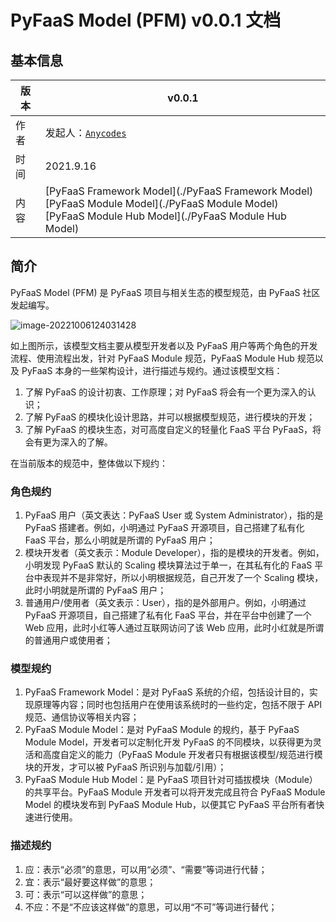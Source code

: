 # PyFaaS Model (PFM) v0.0.1 文档

## 基本信息

| 版本 | v0.0.1                                                       |
| ---- | ------------------------------------------------------------ |
| 作者 | 发起人：[`Anycodes`](https://github.com/anycodes)            |
| 时间 | 2021.9.16                                                    |
| 内容 | [PyFaaS Framework Model](./PyFaaS Framework Model) <br />[PyFaaS Module Model](./PyFaaS Module Model) <br />[PyFaaS Module Hub Model](./PyFaaS Module Hub Model) |

## 简介

PyFaaS Model (PFM) 是 PyFaaS 项目与相关生态的模型规范，由 PyFaaS 社区发起编写。

![image-20221006124031428](https://www.images.wiki/shydk1AZ4i39vdtrzfxt.png)

如上图所示，该模型文档主要从模型开发者以及 PyFaaS 用户等两个角色的开发流程、使用流程出发，针对 PyFaaS Module 规范，PyFaaS Module Hub 规范以及 PyFaaS 本身的一些架构设计，进行描述与规约。通过该模型文档：

1. 了解 PyFaaS 的设计初衷、工作原理；对 PyFaaS 将会有一个更为深入的认识；
2. 了解 PyFaaS 的模块化设计思路，并可以根据模型规范，进行模块的开发；
3. 了解 PyFaaS 的模块生态，对可高度自定义的轻量化 FaaS 平台 PyFaaS，将会有更为深入的了解。

在当前版本的规范中，整体做以下规约：

### 角色规约

1. PyFaaS 用户（英文表达：PyFaaS User 或 System Administrator），指的是 PyFaaS 搭建者。例如，小明通过 PyFaaS 开源项目，自己搭建了私有化 FaaS 平台，那么小明就是所谓的 PyFaaS 用户；
2. 模块开发者（英文表示：Module Developer），指的是模块的开发者。例如，小明发现 PyFaaS 默认的 Scaling 模块算法过于单一，在其私有化的 FaaS 平台中表现并不是非常好，所以小明根据规范，自己开发了一个 Scaling 模块，此时小明就是所谓的 PyFaaS 用户；
3. 普通用户/使用者（英文表示：User），指的是外部用户。例如，小明通过 PyFaaS 开源项目，自己搭建了私有化 FaaS 平台，并在平台中创建了一个 Web 应用，此时小红等人通过互联网访问了该 Web 应用，此时小红就是所谓的普通用户或使用者；

### 模型规约

1. PyFaaS Framework Model：是对 PyFaaS 系统的介绍，包括设计目的，实现原理等内容；同时也包括用户在使用该系统时的一些约定，包括不限于 API 规范、通信协议等相关内容；
2. PyFaaS Module Model：是对 PyFaaS Module 的规约，基于 PyFaaS Module Model，开发者可以定制化开发 PyFaaS 的不同模块，以获得更为灵活和高度自定义的能力（PyFaaS Module 开发者只有根据该模型/规范进行模块的开发，才可以被 PyFaaS 所识别与加载/引用）；
3. PyFaaS Module Hub Model：是 PyFaaS 项目针对可插拔模块（Module）的共享平台。PyFaaS Module 开发者可以将开发完成且符合 PyFaaS Module Model 的模块发布到 PyFaaS Module Hub，以便其它 PyFaaS 平台所有者快速进行使用。

### 描述规约

1. 应：表示“必须”的意思，可以用“必须”、“需要”等词进行代替；
2. 宜：表示“最好要这样做”的意思；
3. 可：表示“可以这样做”的意思；
4. 不应：不是“不应该这样做”的意思，可以用“不可”等词进行替代；
